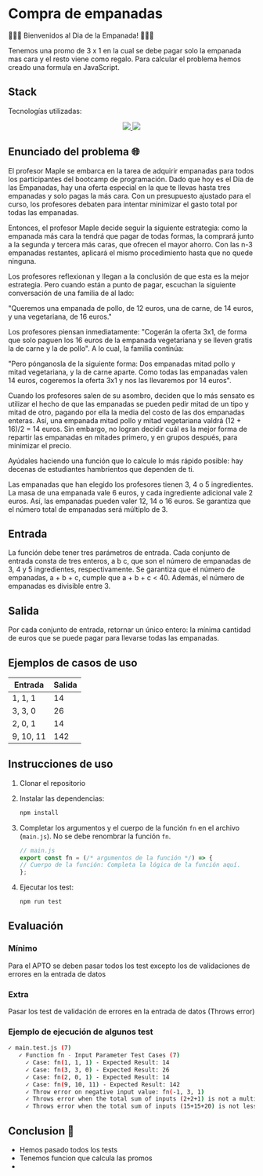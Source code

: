 # Compra de empanadas

 🥟🥟🥟 Bienvenidos al Dia de la Empanada! 🥟🥟🥟
 
 Tenemos una promo de 3 x 1 en la cual se debe pagar solo la empanada mas cara y el resto viene como regalo. Para calcular el problema hemos creado una formula en JavaScript.

 ## Stack
Tecnologías utilizadas:

<div align="center">
<a href="https://nodejs.org/es/">
    <img src= "https://img.shields.io/badge/node.js-026E00?style=for-the-badge&logo=node.js&logoColor=white"/>
</a>
<a href="https://developer.mozilla.org/es/docs/Web/JavaScript">
    <img src= "https://img.shields.io/badge/javascipt-EFD81D?style=for-the-badge&logo=javascript&logoColor=black"/>
</a>
 </div>
 
 ## Enunciado del problema 🌐

El profesor Maple se embarca en la tarea de adquirir empanadas para todos los participantes del bootcamp de programación. Dado que hoy es el Día de las Empanadas,  hay una oferta especial en la que te llevas hasta tres empanadas y solo pagas la más cara. Con un presupuesto ajustado para el curso, los profesores debaten para intentar minimizar el gasto total por todas las empanadas.

Entonces, el profesor Maple decide seguir la siguiente estrategia: como la empanada más cara la tendrá que pagar de todas formas, la comprará junto a la segunda y tercera más caras, que ofrecen el mayor ahorro. Con las n-3 empanadas restantes, aplicará el mismo procedimiento hasta que no quede ninguna.

Los profesores reflexionan y llegan a la conclusión de que esta es la mejor estrategia. Pero cuando están a punto de pagar, escuchan la siguiente conversación de una familia de al lado:

"Queremos una empanada de pollo, de 12 euros, una de carne, de 14 euros, y una vegetariana, de 16 euros."

Los profesores piensan inmediatamente: "Cogerán la oferta 3x1, de forma que solo paguen los 16 euros de la empanada vegetariana y se lleven gratis la de carne y la de pollo". A lo cual, la familia continúa:

"Pero pónganosla de la siguiente forma: Dos empanadas mitad pollo y mitad vegetariana, y la de carne aparte. Como todas las empanadas valen 14 euros, cogeremos la oferta 3x1 y nos las llevaremos por 14 euros".

Cuando los profesores salen de su asombro, deciden que lo más sensato es utilizar el hecho de que las empanadas se pueden pedir mitad de un tipo y mitad de otro, pagando por ella la media del costo de las dos empanadas enteras. Así, una empanada mitad pollo y mitad vegetariana valdrá (12 + 16)/2 = 14 euros. Sin embargo, no logran decidir cuál es la mejor forma de repartir las empanadas en mitades primero, y en grupos después, para minimizar el precio.

Ayúdales haciendo una función que lo calcule lo más rápido posible: hay decenas de estudiantes hambrientos que dependen de ti.

Las empanadas que han elegido los profesores tienen 3, 4 o 5 ingredientes. La masa de una empanada vale 6 euros, y cada ingrediente adicional vale 2 euros. Así, las empanadas pueden valer 12, 14 o 16 euros. Se garantiza que el número total de empanadas será múltiplo de 3.

## Entrada

La función debe tener tres parámetros de entrada. Cada conjunto de entrada consta de tres enteros, a b c, que son el número de empanadas de 3, 4 y 5 ingredientes, respectivamente. Se garantiza que el número de empanadas, a + b + c, cumple que a + b + c < 40. Además, el número de empanadas es divisible entre 3.

## Salida

Por cada conjunto de entrada, retornar un único entero: la mínima cantidad de euros que se puede pagar para llevarse todas las empanadas.

## Ejemplos de casos de uso

| Entrada     | Salida      |
| ----------- | ----------- |
| 1, 1, 1     | 14          |
| 3, 3, 0     | 26          |
| 2, 0, 1     | 14          |
| 9, 10, 11   | 142         |


## Instrucciones de uso

1. Clonar el repositorio
3. Instalar las dependencias:

    ```bash
    npm install
    ```

4. Completar los argumentos y el cuerpo de la función `fn` en el archivo (`main.js`). No se debe renombrar la función `fn`.

    ```javascript
    // main.js
    export const fn = (/* argumentos de la función */) => {
    // Cuerpo de la función: Completa la lógica de la función aquí.
    };
    ```

4. Ejecutar los test:
    ```bash
    npm run test
    ```

## Evaluación

### Mínimo
Para el APTO se deben pasar todos los test excepto los de validaciones de errores en la entrada de datos

### Extra
Pasar los test de validación de errores en la entrada de datos (Throws error)

### Ejemplo de ejecución de algunos test

```bash
✓ main.test.js (7)
   ✓ Function fn - Input Parameter Test Cases (7)
     ✓ Case: fn(1, 1, 1) - Expected Result: 14
     ✓ Case: fn(3, 3, 0) - Expected Result: 26
     ✓ Case: fn(2, 0, 1) - Expected Result: 14
     ✓ Case: fn(9, 10, 11) - Expected Result: 142
     ✓ Throw error on negative input value: fn(-1, 3, 1)
     ✓ Throws error when the total sum of inputs (2+2+1) is not a multiple of 3: fn(2, 2, 1)
     ✓ Throws error when the total sum of inputs (15+15+20) is not less than 40: fn(15, 15, 20)
```

 
## Conclusion 📶 
- Hemos pasado todos los tests
- Tenemos funcion que calcula las promos
- 